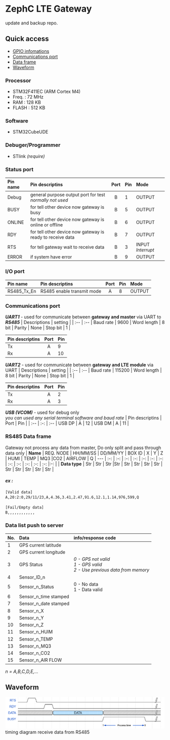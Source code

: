 # ZephC LTE Gateway
update and backup repo.

## Quick access
- [GPIO infomations](#status-port)<br>
- [Communications port](#communications-port)<br>
- [Data frame](#rs485-data-frame)<br>
- [Waveform](#waveform)<br>


### Processor
- STM32F411EC (ARM Cortex M4)
- Freq. : 72 MHz
- RAM : 128 KB
- FLASH : 512 KB

### Software
- STM32CubeUDE

### Debuger/Programmer
- STlink *(require)*

### Status port
| Pin name | Pin descriptins | Port | Pin | Mode |
| :-- | :-- | :-: | :-- | :-- |
Debug | general purpose output port for test <br> *normally not used* | B | 1 | OUTPUT |
BUSY | for tell other device now gateway is busy | B | 5 | OUTPUT |
ONLINE | for tell other device now gateway is online or offline | B | 6 | OUTPUT |
RDY | for tell other device now gateway is ready to receive data | B | 7 | OUTPUT |
RTS | for tell gateway wait to receive data | B | 3 | INPUT *Interrupt* |
ERROR | if system have error | B | 9 | OUTPUT |

### I/O port
| Pin name | Pin descriptins | Port | Pin | Mode |
| :-- | :-- | :-: | :-- | :-- |
RS485_Tx_En | RS485 enable transmit mode | A | 8 | OUTPUT |

### Communications port
***UART1*** - used for communicate between **gateway and master** via UART to ***RS485***
| Descriptions | setting |
| :-- | :-- |
Baud rate | 9600 |
Word length | 8 bit |
Parity | None |
Stop bit | 1 |

| Pin descriptins | Port | Pin |
| :-- | :-: | :-- |
Tx | A | 9 |
Rx | A | 10 |


***UART2*** - used for communicate between **gateway and LTE module** via UART
| Descriptions | setting |
| :-- | :-- |
Baud rate | 115200 |
Word length | 8 bit |
Parity | None |
Stop bit | 1 |

| Pin descriptins | Port | Pin |
| :-- | :-: | :-- |
Tx | A | 2 |
Rx | A | 3 |

***USB (VCOM)*** - used for debug only  
*you can used any serial terminal software and baud rate*
| Pin descriptins | Port | Pin |
| :-- | :-: | :-- |
USB DP | A | 12 |
USB DM | A | 11 |


### RS485 Data frame

Gateway not process any data from master, Do only split and pass through data only
| **Name** | REQ. NODE | HH/MM/SS | DD/MM/YY | BOX ID | X | Y | Z | HUMI | TEMP | MQ3 |CO2 | AIRFLOW | Q
| --- | :-: | :-: | :-: | :-: | :-: | :-: | :-: | :-: | :-: | :-: | :-: | :-: |:-: |
| **Data type** | Str | Str | Str |Str | Str | Str | Str | Str | Str | Str | Str | Str | Str |


#### ***ex :*** 
```
[Valid data]
A,20:2:0,29/11/23,A,4.36,3.41,2.47,91.6,12.1,1.14,976,599,Q  

[Fail/Empty data]
B,,,,,,,,,,,,
```

### Data list push to server


| No. | Data | info/response code |
| :-- | :-- | :-- |
1 | GPS current latitude |
2 | GPS current longitude |
3 | GPS Status | *0 - GPS not valid<br> 1 - GPS valid<br> 2 - Use previous data from memory*
4 | Sensor_ID_n|
5 | Sensor_n_Status | 0 - No data<br> 1 - Data valid |
6 | Sensor_n_time stamped |
7 | Sensor_n_date stamped |
8 | Sensor_n_X |
9 | Sensor_n_Y |
10 | Sensor_n_Z |
11 | Sensor_n_HUIM |
12 | Sensor_n_TEMP |
13 | Sensor_n_MQ3 |
14 | Sensor_n_CO2 |
15 | Sensor_n_AIR FLOW |

*n = A,B,C,D,E,...*  


## Waveform
![waveform1](img/waveform/waveform1.png)
<br>timing diagram receive data from RS485<br>